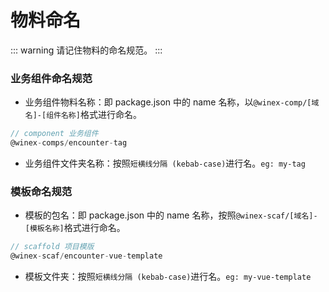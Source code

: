 # 物料命名

::: warning
请记住物料的命名规范。
:::

### 业务组件命名规范

- 业务组件物料名称：即 package.json 中的 name 名称，以`@winex-comp/[域名]-[组件名称]`格式进行命名。

```javascript
// component 业务组件
@winex-comps/encounter-tag
```

- 业务组件文件夹名称：按照`短横线分隔 (kebab-case)`进行名。`eg: my-tag`

### 模板命名规范

- 模板的包名：即 package.json 中的 name 名称，按照`@winex-scaf/[域名]-[模板名称]`格式进行命名。

```javascript
// scaffold 项目模版
@winex-scaf/encounter-vue-template
```

- 模板文件夹：按照`短横线分隔 (kebab-case)`进行名。`eg: my-vue-template`
